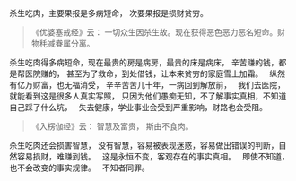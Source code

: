 杀生吃肉，主要果报是多病短命，
次要果报是损财贫穷。

> 《优婆塞戒经》云： 
> 一切众生因杀生故。现在获得恶色恶力恶名短命。财物秏减眷属分离。

杀生吃肉得多病短命，现在最贵的房是病房，最贵的床是病床，
辛苦赚的钱，都是帮医院赚的，
甚至为了救命，到处借钱，让本来贫穷的家庭雪上加霜。
&nbsp;
纵然有亿万财富，也无福消受，
辛辛苦苦几十年，一病回到解放前，
&nbsp;
我们去医院，就能看到这是很多人真实写照，
只因为他们愚痴无知，不了解事实真相，不知道自己踩了什么坑，
&nbsp;
失去健康，学业事业会受到严重影响，财路也会受阻。

> 《入楞伽经》云： 
> 智慧及富贵， 斯由不食肉。

杀生吃肉还会损害智慧，
没有智慧，容易被表现迷惑，容易做出错误的判断，自然容易损财，难赚到钱。
&nbsp;
这是永恒不变，客观存在的事实真相。
&nbsp;
即使不知道，也不会改变的事实规律。
&nbsp;
不知者同罪。